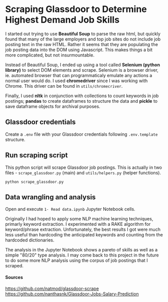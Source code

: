 # Scraping Glassdoor to Determine Highest Demand Job Skills

I started out trying to use **Beautiful Soup** to parse the raw html, but quickly found that many of the large employers and top job sites do not include job posting text in the raw HTML. Rather it seems that they are populating the job posting data into the DOM using Javascript. This makes things a bit more complicated, but not insurmountable.

Instead of Beautiful Soup, I ended up using a tool called **Selenium (python library)** to select DOM elements and scrape. Selenium is a browser driver, ie. automated browser that can programmaticaly emulate any actions a normal user would do. I used **chromedriver** since I was working with Chrome. This driver can be found in `utils/chromecriver`.

Finally, I used **nltk** in conjunction with collections to count keywords in job postings; **pandas** to create dataframes to structure the data and **pickle** to save dataframe objects for archival purposes.


## Glassdoor credentials

Create a `.env` file with your Glassdoor credentials following `.env.template` structure.


## Run scraping script

This python script will scrape Glassdoor job postings. This is actually in two files - `scrape_glassdoor.py` (main) and `utils/helpers.py` (helper functions).

`python scrape_glassdoor.py`


## Data wrangling and analysis

Open and execute `1- Read data.ipynb` Jupyter Notebook cells.

Originally I had hoped to apply some NLP machine learning techniques, primarly keyword extraction. I experimented with a RAKE algorithm for keyword/phrase extraction. Unfortunately, the best results I got were much less useful than hardcoding the anticipated keywords and counting from the hardcoded dictionaries.

The analysis in the Jupyter Notebook shows a pareto of skills as well as a simple "80/20" type analysis. I may come back to this project in the future to do some more NLP analysis using the corpus of job postings that I scraped.


#### Sources

https://github.com/natmod/glassdoor-scrape
https://github.com/nanthasnk/Glassdoor-Jobs-Salary-Prediction
